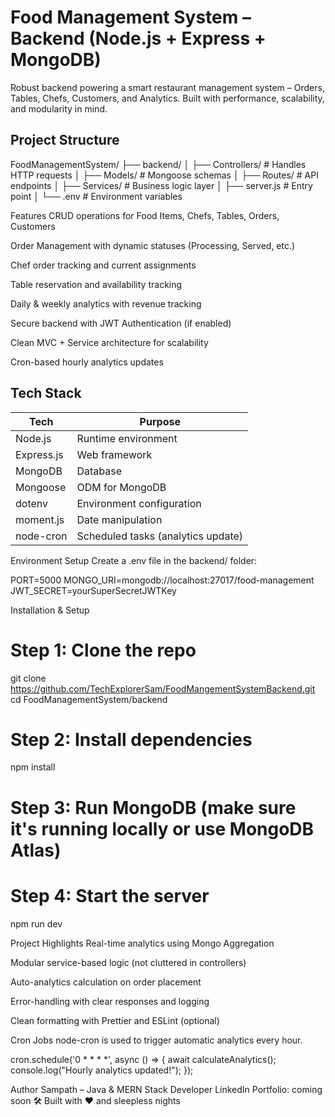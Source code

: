  Food Management System – Backend (Node.js + Express + MongoDB)
 ========================== 
 Robust backend powering a smart restaurant management system – Orders, Tables, Chefs, Customers, and Analytics. Built with performance, scalability, and modularity in mind.

 Project Structure
-------------------
FoodManagementSystem/
├── backend/
│   ├── Controllers/         # Handles HTTP requests
│   ├── Models/              # Mongoose schemas
│   ├── Routes/              # API endpoints
│   ├── Services/            # Business logic layer
│   ├── server.js             # Entry point
│   └── .env                 # Environment variables

 Features
 CRUD operations for Food Items, Chefs, Tables, Orders, Customers

 Order Management with dynamic statuses (Processing, Served, etc.)

Chef order tracking and current assignments

 Table reservation and availability tracking

 Daily & weekly analytics with revenue tracking

 Secure backend with JWT Authentication (if enabled)

Clean MVC + Service architecture for scalability

 Cron-based hourly analytics updates




Tech Stack
------------ 

 | Tech       | Purpose                            |
| ---------- | ---------------------------------- |
| Node.js    | Runtime environment                |
| Express.js | Web framework                      |
| MongoDB    | Database                           |
| Mongoose   | ODM for MongoDB                    |
| dotenv     | Environment configuration          |
| moment.js  | Date manipulation                  |
| node-cron  | Scheduled tasks (analytics update) |


 Environment Setup
Create a .env file in the backend/ folder:

PORT=5000
MONGO_URI=mongodb://localhost:27017/food-management
JWT_SECRET=yourSuperSecretJWTKey


 Installation & Setup

 # Step 1: Clone the repo
git clone https://github.com/TechExplorerSam/FoodMangementSystemBackend.git
cd FoodManagementSystem/backend

# Step 2: Install dependencies
npm install

# Step 3: Run MongoDB (make sure it's running locally or use MongoDB Atlas)

# Step 4: Start the server
npm run dev


Project Highlights
 Real-time analytics using Mongo Aggregation

 Modular service-based logic (not cluttered in controllers)

 Auto-analytics calculation on order placement

 Error-handling with clear responses and logging

 Clean formatting with Prettier and ESLint (optional)


Cron Jobs
node-cron is used to trigger automatic analytics every hour.

cron.schedule('0 * * * *', async () => {
  await calculateAnalytics();
  console.log("Hourly analytics updated!");
});


Author
Sampath – Java & MERN Stack Developer
 LinkedIn
Portfolio: coming soon
🛠️ Built with ❤️ and sleepless nights